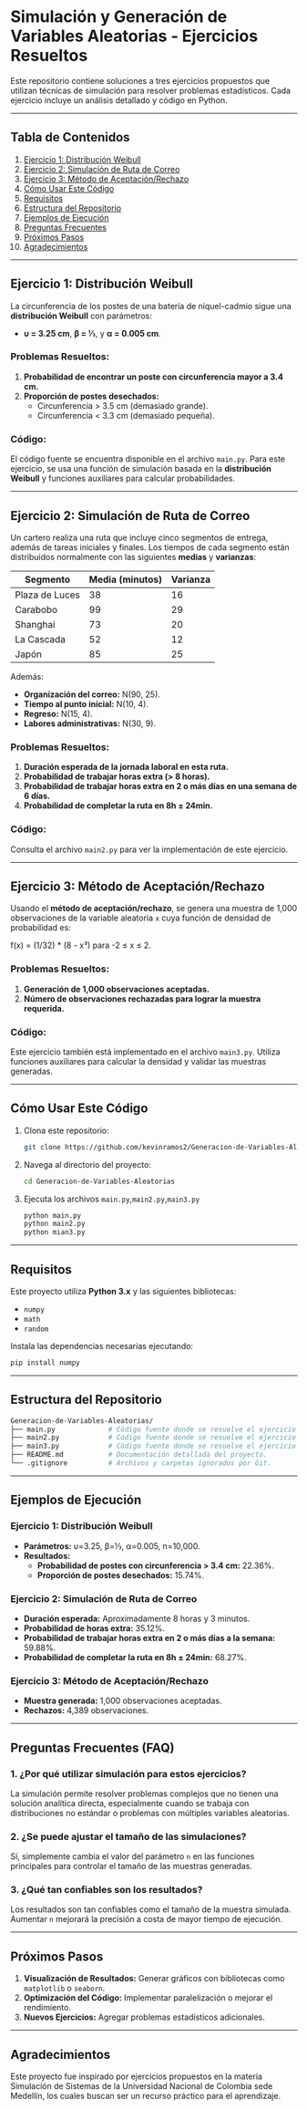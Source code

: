 # Simulación y Generación de Variables Aleatorias - Ejercicios Resueltos

Este repositorio contiene soluciones a tres ejercicios propuestos que utilizan técnicas de simulación para resolver problemas estadísticos. Cada ejercicio incluye un análisis detallado y código en Python.

---

## Tabla de Contenidos

1. [Ejercicio 1: Distribución Weibull](#ejercicio-1-distribución-weibull)
2. [Ejercicio 2: Simulación de Ruta de Correo](#ejercicio-2-simulación-de-ruta-de-correo)
3. [Ejercicio 3: Método de Aceptación/Rechazo](#ejercicio-3-método-de-aceptaciónrechazo)
4. [Cómo Usar Este Código](#cómo-usar-este-código)
5. [Requisitos](#requisitos)
6. [Estructura del Repositorio](#estructura-del-repositorio)
7. [Ejemplos de Ejecución](#ejemplos-de-ejecución)
8. [Preguntas Frecuentes](#preguntas-frecuentes-faq)
9. [Próximos Pasos](#próximos-pasos)
10. [Agradecimientos](#agradecimientos)


---

## Ejercicio 1: Distribución Weibull

La circunferencia de los postes de una batería de níquel-cadmio sigue una **distribución Weibull** con parámetros:

- **υ = 3.25 cm**, **β = ⅓**, y **α = 0.005 cm**.

### Problemas Resueltos:
1. **Probabilidad de encontrar un poste con circunferencia mayor a 3.4 cm.**
2. **Proporción de postes desechados:**
   - Circunferencia > 3.5 cm (demasiado grande).
   - Circunferencia < 3.3 cm (demasiado pequeña).

### Código:
El código fuente se encuentra disponible en el archivo `main.py`. Para este ejercicio, se usa una función de simulación basada en la **distribución Weibull** y funciones auxiliares para calcular probabilidades.

---

## Ejercicio 2: Simulación de Ruta de Correo

Un cartero realiza una ruta que incluye cinco segmentos de entrega, además de tareas iniciales y finales. Los tiempos de cada segmento están distribuidos normalmente con las siguientes **medias** y **varianzas**:

| Segmento           | Media (minutos) | Varianza |
|---------------------|-----------------|----------|
| Plaza de Luces      | 38              | 16       |
| Carabobo            | 99              | 29       |
| Shanghai            | 73              | 20       |
| La Cascada          | 52              | 12       |
| Japón               | 85              | 25       |

Además:
- **Organización del correo:** N(90, 25).
- **Tiempo al punto inicial:** N(10, 4).
- **Regreso:** N(15, 4).
- **Labores administrativas:** N(30, 9).

### Problemas Resueltos:
1. **Duración esperada de la jornada laboral en esta ruta.**
2. **Probabilidad de trabajar horas extra (> 8 horas).**
3. **Probabilidad de trabajar horas extra en 2 o más días en una semana de 6 días.**
4. **Probabilidad de completar la ruta en 8h ± 24min.**

### Código:
Consulta el archivo `main2.py` para ver la implementación de este ejercicio.

---

## Ejercicio 3: Método de Aceptación/Rechazo

Usando el **método de aceptación/rechazo**, se genera una muestra de 1,000 observaciones de la variable aleatoria `x` cuya función de densidad de probabilidad es:

f(x) = (1/32) * (8 - x³) para -2 ≤ x ≤ 2.

### Problemas Resueltos:
1. **Generación de 1,000 observaciones aceptadas.**
2. **Número de observaciones rechazadas para lograr la muestra requerida.**

### Código:
Este ejercicio también está implementado en el archivo `main3.py`. Utiliza funciones auxiliares para calcular la densidad y validar las muestras generadas.

---

## Cómo Usar Este Código

1. Clona este repositorio:
   ```bash
   git clone https://github.com/kevinramos2/Generacion-de-Variables-Aleatorias
   ```
2. Navega al directorio del proyecto:
   ```bash
   cd Generacion-de-Variables-Aleatorias
   ```
3. Ejecuta los archivos `main.py`,`main2.py`,`main3.py`
   ```bash
   python main.py
   python main2.py
   python mian3.py
   ```
---

## Requisitos

Este proyecto utiliza **Python 3.x** y las siguientes bibliotecas:

- `numpy`
- `math`
- `random`

Instala las dependencias necesarias ejecutando:

```bash
pip install numpy
```
---
## Estructura del Repositorio
```bash
Generacion-de-Variables-Aleatorias/
├── main.py             # Código fuente donde se resuelve el ejercicio #1.
├── main2.py            # Código fuente donde se resuelve el ejercicio #2.
├── main3.py            # Código fuente donde se resuelve el ejercicio #3.
├── README.md           # Documentación detallada del proyecto.
└── .gitignore          # Archivos y carpetas ignorados por Git.

```

---
## Ejemplos de Ejecución

### Ejercicio 1: Distribución Weibull
- **Parámetros:** υ=3.25, β=⅓, α=0.005, n=10,000.
- **Resultados:**
  - **Probabilidad de postes con circunferencia > 3.4 cm:** 22.36%.
  - **Proporción de postes desechados:** 15.74%.
### Ejercicio 2: Simulación de Ruta de Correo
- **Duración esperada:** Aproximadamente 8 horas y 3 minutos.
- **Probabilidad de horas extra:** 35.12%.
- **Probabilidad de trabajar horas extra en 2 o más días a la semana:** 59.88%.
- **Probabilidad de completar la ruta en 8h ± 24min:** 68.27%.
### Ejercicio 3: Método de Aceptación/Rechazo
- **Muestra generada:** 1,000 observaciones aceptadas.
- **Rechazos:** 4,389 observaciones.

---

## Preguntas Frecuentes (FAQ)

### 1. **¿Por qué utilizar simulación para estos ejercicios?**
La simulación permite resolver problemas complejos que no tienen una solución analítica directa, especialmente cuando se trabaja con distribuciones no estándar o problemas con múltiples variables aleatorias.

### 2. **¿Se puede ajustar el tamaño de las simulaciones?**
Sí, simplemente cambia el valor del parámetro `n` en las funciones principales para controlar el tamaño de las muestras generadas.

### 3. **¿Qué tan confiables son los resultados?**
Los resultados son tan confiables como el tamaño de la muestra simulada. Aumentar `n` mejorará la precisión a costa de mayor tiempo de ejecución.

---
## Próximos Pasos

1. **Visualización de Resultados:** Generar gráficos con bibliotecas como `matplotlib` o `seaborn`.
2. **Optimización del Código:** Implementar paralelización o mejorar el rendimiento.
3. **Nuevos Ejercicios:** Agregar problemas estadísticos adicionales.

---

## Agradecimientos

Este proyecto fue inspirado por ejercicios propuestos en la materia Simulación de Sistemas de la Universidad Nacional de Colombia sede Medellín, los cuales buscan ser un recurso práctico para el aprendizaje.




